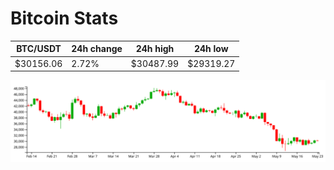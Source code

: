 # Bitcoin Stats

BTC/USDT|24h change|24h high|24h low|
|---|---|---|---|
|$30156.06|2.72%|$30487.99|$29319.27|

<img src="./chart.svg">
